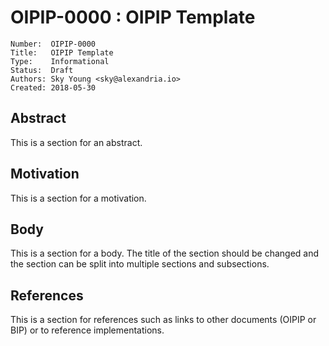 # OIPIP-0000 : OIPIP Template

```
Number:  OIPIP-0000
Title:   OIPIP Template
Type:    Informational
Status:  Draft
Authors: Sky Young <sky@alexandria.io>
Created: 2018-05-30
```

## Abstract

This is a section for an abstract.

## Motivation

This is a section for a motivation.

## Body

This is a section for a body. The title of the section should be changed
and the section can be split into multiple sections and subsections.

## References

This is a section for references such as links to other documents (OIPIP or BIP)
or to reference implementations.